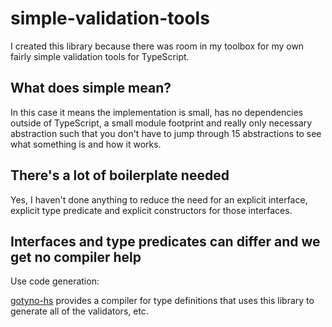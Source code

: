 # simple-validation-tools

I created this library because there was room in my toolbox for my own fairly simple validation
tools for TypeScript.

## What does simple mean?

In this case it means the implementation is small, has no dependencies outside of TypeScript, a
small module footprint and really only necessary abstraction such that you don't have to jump
through 15 abstractions to see what something is and how it works.

## There's a lot of boilerplate needed

Yes, I haven't done anything to reduce the need for an explicit interface, explicit type predicate
and explicit constructors for those interfaces.

## Interfaces and type predicates can differ and we get no compiler help

Use code generation:

[gotyno-hs](https://github.com/GoNZooo/gotyno-hs) provides a compiler for type definitions that
uses this library to generate all of the validators, etc.
